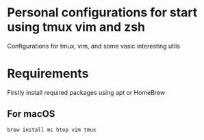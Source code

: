 # Personal configurations for start using tmux vim and zsh
Configurations for tmux, vim, and some vasic interesting utils

# Requirements

Firstly install required packages using apt or HomeBrew

## For macOS
```
brew install mc htop vim tmux
```

